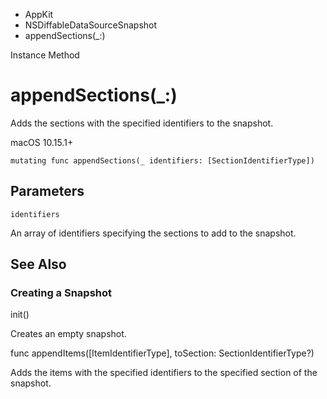 

- AppKit
- NSDiffableDataSourceSnapshot
-  appendSections(\_:) 

Instance Method

# appendSections(\_:)

Adds the sections with the specified identifiers to the snapshot.

macOS 10.15.1+

``` source
mutating func appendSections(_ identifiers: [SectionIdentifierType])
```

## Parameters 

`identifiers`  

An array of identifiers specifying the sections to add to the snapshot.

## See Also

### Creating a Snapshot

init()

Creates an empty snapshot.

func appendItems([ItemIdentifierType], toSection: SectionIdentifierType?)

Adds the items with the specified identifiers to the specified section of the snapshot.


